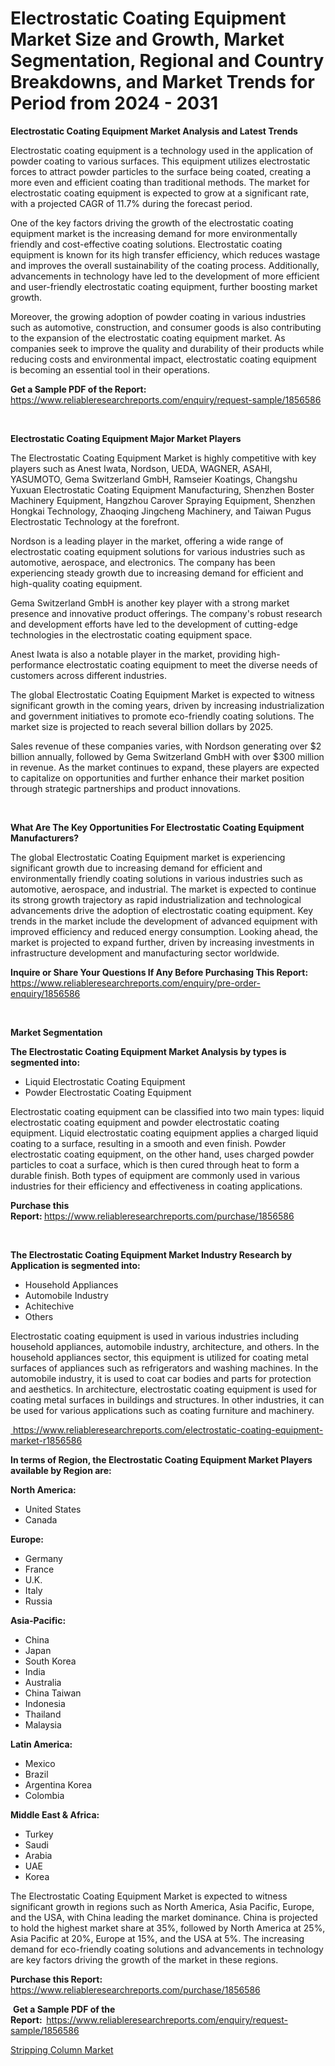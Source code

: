 <p><h1>Electrostatic Coating Equipment Market Size and Growth, Market Segmentation, Regional and Country Breakdowns, and Market Trends for Period from 2024 -  2031</h1></p><p><strong>Electrostatic Coating Equipment Market Analysis and Latest Trends</strong></p>
<p><p>Electrostatic coating equipment is a technology used in the application of powder coating to various surfaces. This equipment utilizes electrostatic forces to attract powder particles to the surface being coated, creating a more even and efficient coating than traditional methods. The market for electrostatic coating equipment is expected to grow at a significant rate, with a projected CAGR of 11.7% during the forecast period.</p><p>One of the key factors driving the growth of the electrostatic coating equipment market is the increasing demand for more environmentally friendly and cost-effective coating solutions. Electrostatic coating equipment is known for its high transfer efficiency, which reduces wastage and improves the overall sustainability of the coating process. Additionally, advancements in technology have led to the development of more efficient and user-friendly electrostatic coating equipment, further boosting market growth.</p><p>Moreover, the growing adoption of powder coating in various industries such as automotive, construction, and consumer goods is also contributing to the expansion of the electrostatic coating equipment market. As companies seek to improve the quality and durability of their products while reducing costs and environmental impact, electrostatic coating equipment is becoming an essential tool in their operations.</p></p>
<p><strong>Get a Sample PDF of the Report:&nbsp;</strong> <a href="https://www.reliableresearchreports.com/enquiry/request-sample/1856586">https://www.reliableresearchreports.com/enquiry/request-sample/1856586</a></p>
<p>&nbsp;</p>
<p><strong>Electrostatic Coating Equipment Major Market Players</strong></p>
<p><p>The Electrostatic Coating Equipment Market is highly competitive with key players such as Anest Iwata, Nordson, UEDA, WAGNER, ASAHI, YASUMOTO, Gema Switzerland GmbH, Ramseier Koatings, Changshu Yuxuan Electrostatic Coating Equipment Manufacturing, Shenzhen Boster Machinery Equipment, Hangzhou Carover Spraying Equipment, Shenzhen Hongkai Technology, Zhaoqing Jingcheng Machinery, and Taiwan Pugus Electrostatic Technology at the forefront.</p><p>Nordson is a leading player in the market, offering a wide range of electrostatic coating equipment solutions for various industries such as automotive, aerospace, and electronics. The company has been experiencing steady growth due to increasing demand for efficient and high-quality coating equipment.</p><p>Gema Switzerland GmbH is another key player with a strong market presence and innovative product offerings. The company's robust research and development efforts have led to the development of cutting-edge technologies in the electrostatic coating equipment space.</p><p>Anest Iwata is also a notable player in the market, providing high-performance electrostatic coating equipment to meet the diverse needs of customers across different industries.</p><p>The global Electrostatic Coating Equipment Market is expected to witness significant growth in the coming years, driven by increasing industrialization and government initiatives to promote eco-friendly coating solutions. The market size is projected to reach several billion dollars by 2025.</p><p>Sales revenue of these companies varies, with Nordson generating over $2 billion annually, followed by Gema Switzerland GmbH with over $300 million in revenue. As the market continues to expand, these players are expected to capitalize on opportunities and further enhance their market position through strategic partnerships and product innovations.</p></p>
<p>&nbsp;</p>
<p><strong>What Are The Key Opportunities For Electrostatic Coating Equipment Manufacturers?</strong></p>
<p><p>The global Electrostatic Coating Equipment market is experiencing significant growth due to increasing demand for efficient and environmentally friendly coating solutions in various industries such as automotive, aerospace, and industrial. The market is expected to continue its strong growth trajectory as rapid industrialization and technological advancements drive the adoption of electrostatic coating equipment. Key trends in the market include the development of advanced equipment with improved efficiency and reduced energy consumption. Looking ahead, the market is projected to expand further, driven by increasing investments in infrastructure development and manufacturing sector worldwide.</p></p>
<p><strong>Inquire or Share Your Questions If Any Before Purchasing This Report:</strong> <a href="https://www.reliableresearchreports.com/enquiry/pre-order-enquiry/1856586">https://www.reliableresearchreports.com/enquiry/pre-order-enquiry/1856586</a></p>
<p>&nbsp;</p>
<p><strong>Market Segmentation</strong></p>
<p><strong>The Electrostatic Coating Equipment Market Analysis by types is segmented into:</strong></p>
<p><ul><li>Liquid Electrostatic Coating Equipment</li><li>Powder Electrostatic Coating Equipment</li></ul></p>
<p><p>Electrostatic coating equipment can be classified into two main types: liquid electrostatic coating equipment and powder electrostatic coating equipment. Liquid electrostatic coating equipment applies a charged liquid coating to a surface, resulting in a smooth and even finish. Powder electrostatic coating equipment, on the other hand, uses charged powder particles to coat a surface, which is then cured through heat to form a durable finish. Both types of equipment are commonly used in various industries for their efficiency and effectiveness in coating applications.</p></p>
<p><strong>Purchase this Report:&nbsp;</strong><a href="https://www.reliableresearchreports.com/purchase/1856586">https://www.reliableresearchreports.com/purchase/1856586</a></p>
<p>&nbsp;</p>
<p><strong>The Electrostatic Coating Equipment Market Industry Research by Application is segmented into:</strong></p>
<p><ul><li>Household Appliances</li><li>Automobile Industry</li><li>Achitechive</li><li>Others</li></ul></p>
<p><p>Electrostatic coating equipment is used in various industries including household appliances, automobile industry, architecture, and others. In the household appliances sector, this equipment is utilized for coating metal surfaces of appliances such as refrigerators and washing machines. In the automobile industry, it is used to coat car bodies and parts for protection and aesthetics. In architecture, electrostatic coating equipment is used for coating metal surfaces in buildings and structures. In other industries, it can be used for various applications such as coating furniture and machinery.</p></p>
<p><a href="https://www.reliableresearchreports.com/electrostatic-coating-equipment-market-r1856586">&nbsp;https://www.reliableresearchreports.com/electrostatic-coating-equipment-market-r1856586</a></p>
<p><strong>In terms of Region, the Electrostatic Coating Equipment Market Players available by Region are:</strong></p>
<p>
    <p> <strong> North America: </strong>
        <ul>
            <li>United States</li>
            <li>Canada</li>
        </ul>
        </p> 
    <p> <strong> Europe: </strong>
        <ul>
            <li>Germany</li>
            <li>France</li>
            <li>U.K.</li>
            <li>Italy</li>
            <li>Russia</li>
        </ul>
        </p> 
    <p> <strong> Asia-Pacific: </strong>
        <ul>
            <li>China</li>
            <li>Japan</li>
            <li>South Korea</li>
            <li>India</li>
            <li>Australia</li>
            <li>China Taiwan</li>
            <li>Indonesia</li>
            <li>Thailand</li>
            <li>Malaysia</li>
        </ul>
        </p> 
    <p> <strong> Latin America: </strong>
        <ul>
            <li>Mexico</li>
            <li>Brazil</li>
            <li>Argentina Korea</li>
            <li>Colombia</li>
        </ul>
        </p> 
    <p> <strong> Middle East & Africa: </strong>
        <ul>
            <li>Turkey</li>
            <li>Saudi</li>
            <li>Arabia</li>
            <li>UAE</li>
            <li>Korea</li>
        </ul>
    </p>
    </p>
<p><p>The Electrostatic Coating Equipment Market is expected to witness significant growth in regions such as North America, Asia Pacific, Europe, and the USA, with China leading the market dominance. China is projected to hold the highest market share at 35%, followed by North America at 25%, Asia Pacific at 20%, Europe at 15%, and the USA at 5%. The increasing demand for eco-friendly coating solutions and advancements in technology are key factors driving the growth of the market in these regions.</p></p>
<p><strong>Purchase this Report: </strong><a href="https://www.reliableresearchreports.com/purchase/1856586">https://www.reliableresearchreports.com/purchase/1856586</a></p>
<p>&nbsp;<strong>Get a Sample PDF of the Report:&nbsp;&nbsp;</strong><a href="https://www.reliableresearchreports.com/enquiry/request-sample/1856586">https://www.reliableresearchreports.com/enquiry/request-sample/1856586</a></p>
<p><strong></strong></p>
<p><p><a href="https://github.com/sofayahoo2023/Market-Research-Report-List-4/blob/main/stripping-column-market.md">Stripping Column Market</a></p></p>